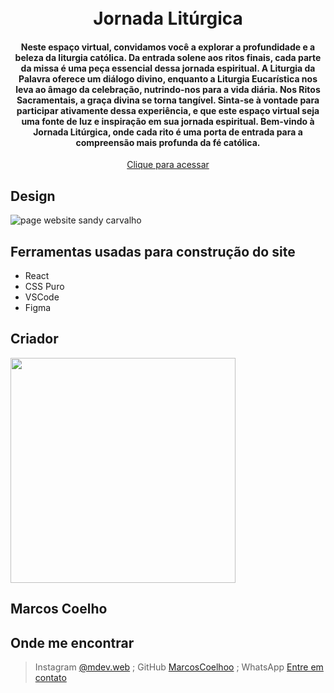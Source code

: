 
<h1 align="center">
  <br>
  <a href="https://jornada-liturgica.vercel.app/" target="_blank"><img src="https://i.ibb.co/kq9Xkcb/PASCOM-OEIRAS-Logo-Vertical-Colorida.png" alt="" ></a>
  <br>
  Jornada Litúrgica
  <br>
</h1>

<h4 align="center">Neste espaço virtual, convidamos você a explorar a profundidade e a beleza da liturgia católica. Da entrada solene aos ritos finais, cada parte da missa é uma peça essencial dessa jornada espiritual. A Liturgia da Palavra oferece um diálogo divino, enquanto a Liturgia Eucarística nos leva ao âmago da celebração, nutrindo-nos para a vida diária. Nos Ritos Sacramentais, a graça divina se torna tangível. Sinta-se à vontade para participar ativamente dessa experiência, e que este espaço virtual seja uma fonte de luz e inspiração em sua jornada espiritual. Bem-vindo à Jornada Litúrgica, onde cada rito é uma porta de entrada para a compreensão mais profunda da fé católica.</h4>

<p align="center">
  <a href="https://jornada-liturgica.vercel.app/" target="_blank">Clique para acessar</a>
</p>

## Design

![page website sandy carvalho](https://i.ibb.co/fvnBGwK/full-page-jornada-liturgica.png)


## Ferramentas usadas para construção do site

- React
- CSS Puro
- VSCode
- Figma

## Criador

<a href="https://github.com/MarcosCoelhoo" target="_blank"><img src="https://avatars.githubusercontent.com/u/101224501?v=4" alt="" width="360" height="360"></a>

<h2>Marcos Coelho</h2>

## Onde me encontrar

> Instagram [@mdev.web](https://www.instagram.com/mdev.web/) ;
> GitHub [MarcosCoelhoo](https://github.com/MarcosCoelhoo) ;
> WhatsApp [Entre em contato](https://api.whatsapp.com/send?phone=5591985426763&text=Ol%C3%A1,%20vim%20pelo%20Github!)

